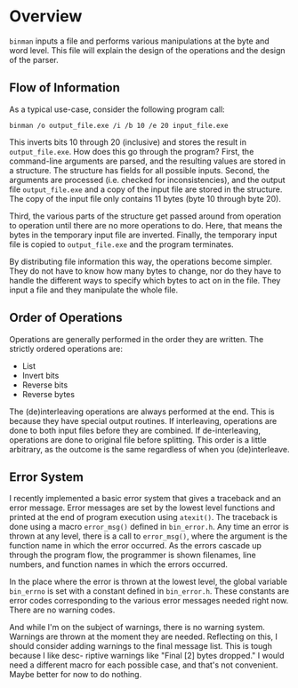 # Overview
`binman` inputs a file and performs various manipulations at the byte and word level. This file will explain the design of the operations and the design of the parser.

## Flow of Information
As a typical use-case, consider the following program call:

```raw
binman /o output_file.exe /i /b 10 /e 20 input_file.exe
```

This inverts bits 10 through 20 (inclusive) and stores the result in `output_file.exe`. How does this go through the program? First, the command-line arguments are parsed, and the resulting values are stored in a structure. The structure has fields for all possible inputs. Second, the arguments are processed (i.e. checked for inconsistencies), and the output file `output_file.exe` and a copy of the input file are stored in the structure. The copy of the input file only contains 11 bytes (byte 10 through byte 20).

Third, the various parts of the structure get passed around from operation to operation until there are no more operations to do. Here, that means the bytes in the temporary input file are inverted. Finally, the temporary input file is copied to `output_file.exe` and the program terminates.

By distributing file information this way, the operations become simpler. They do not have to know how many bytes to change, nor do they have to handle the different ways to specify which bytes to act on in the file. They input a file and they manipulate the whole file.


## Order of Operations
Operations are generally performed in the order they are written. The strictly ordered operations are:

- List
- Invert bits
- Reverse bits
- Reverse bytes

The (de)interleaving operations are always performed at the end. This is because they have special output routines. If interleaving, operations are done to both input files before they are combined. If de-interleaving, operations are done to original file before splitting. This order is a little arbitrary, as the outcome is the same regardless of when you (de)interleave. 


## Error System
I recently implemented a basic error system that gives a traceback and an error
message. Error messages are set by the lowest level functions and printed at
the end of program execution using `atexit()`. The traceback is done using a 
macro `error_msg()` defined in `bin_error.h`. Any time an error is thrown at
any level, there is a call to `error_msg()`, where the argument is the function
name in which the error occurred. As the errors cascade up through the program
flow, the programmer is shown filenames, line numbers, and function names in
which the errors occurred. 

In the place where the error is thrown at the lowest level, the global variable
`bin_errno` is set with a constant defined in `bin_error.h`. These constants
are error codes corresponding to the various error messages needed right now. 
There are no warning codes. 

And while I'm on the subject of warnings, there is no warning system. Warnings
are thrown at the moment they are needed. Reflecting on this, I should consider
adding warnings to the final message list. This is tough because I like desc-
riptive warnings like "Final [2] bytes dropped." I would need a different macro
for each possible case, and that's not convenient. Maybe better for now to do 
nothing. 
